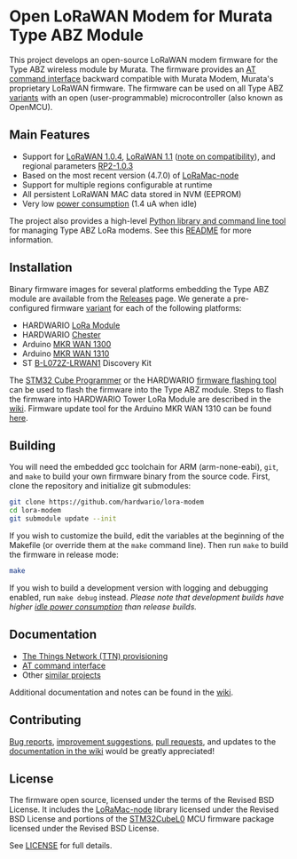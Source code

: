 # Open LoRaWAN Modem for Murata Type ABZ Module

This project develops an open-source LoRaWAN modem firmware for the Type ABZ wireless module by Murata. The firmware provides an [AT command interface](https://github.com/hardwario/lora-modem/wiki/AT-Command-Interface) backward compatible with Murata Modem, Murata's proprietary LoRaWAN firmware. The firmware can be used on all Type ABZ [variants](https://github.com/hardwario/lora-modem/wiki/Type-ABZ-Modules) with an open (user-programmable) microcontroller (also known as OpenMCU).

## Main Features

* Support for [LoRaWAN 1.0.4](https://resources.lora-alliance.org/technical-specifications/ts001-1-0-4-lorawan-l2-1-0-4-specification), [LoRaWAN 1.1](https://resources.lora-alliance.org/technical-specifications/lorawan-specification-v1-1) ([note on compatibility](https://github.com/hardwario/lora-modem/wiki/LoRaWAN-1.1-Compatibility)), and regional parameters [RP2-1.0.3](https://resources.lora-alliance.org/technical-specifications/rp2-1-0-3-lorawan-regional-parameters)
* Based on the most recent version (4.7.0) of [LoRaMac-node](https://github.com/Lora-net/LoRaMac-node)
* Support for multiple regions configurable at runtime
* All persistent LoRaWAN MAC data stored in NVM (EEPROM)
* Very low [power consumption](https://github.com/hardwario/lora-modem/wiki/Power-Consumption) (1.4 uA when idle)

The project also provides a high-level [Python library and command line tool](./python) for managing Type ABZ LoRa modems. See this [README](./python/README.md) for more information.

## Installation

Binary firmware images for several platforms embedding the Type ABZ module are available from the [Releases](https://github.com/hardwario/lora-modem/releases) page. We generate a pre-configured firmware [variant](https://github.com/hardwario/lora-modem/wiki/Supported-Platforms) for each of the following platforms:
  * HARDWARIO [LoRa Module](https://shop.hardwario.com/lora-module/)
  * HARDWARIO [Chester](https://www.hardwario.com/chester/)
  * Arduino [MKR WAN 1300](https://store-usa.arduino.cc/products/arduino-mkr-wan-1300-lora-connectivity)
  * Arduino [MKR WAN 1310](https://store.arduino.cc/products/arduino-mkr-wan-1310)
  * ST [B-L072Z-LRWAN1](https://www.st.com/en/evaluation-tools/b-l072z-lrwan1.html) Discovery Kit

The [STM32 Cube Programmer](https://www.st.com/en/development-tools/stm32cubeprog.html) or the HARDWARIO [firmware flashing tool](https://tower.hardwario.com/en/latest/tools/hardwario-firmware-flashing-tool/) can be used to flash the firmware into the Type ABZ module. Steps to flash the firmware into HARDWARIO Tower LoRa Module are described in the [wiki](https://github.com/hardwario/lora-modem/wiki/LoRa-Module-Firmware-Update). Firmware update tool for the Arduino MKR WAN 1310 can be found [here](https://github.com/disk91/mkr1310_openLoRaModem_fw_update).

## Building

You will need the embedded gcc toolchain for ARM (arm-none-eabi), `git`, and `make` to build your own firmware binary from the source code. First, clone the repository and initialize git submodules:
```sh
git clone https://github.com/hardwario/lora-modem
cd lora-modem
git submodule update --init
```
If you wish to customize the build, edit the variables at the beginning of the Makefile (or override them at the `make` command line). Then run `make` to build the firmware in release mode:
```sh
make
```
If you wish to build a development version with logging and debugging enabled, run `make debug` instead. *Please note that development builds have higher [idle power consumption](https://github.com/hardwario/lora-modem/wiki/Power-Consumption) than release builds.*

## Documentation
* [The Things Network (TTN) provisioning](https://github.com/hardwario/lora-modem/wiki/TTN-Provisioning)
* [AT command interface](https://github.com/hardwario/lora-modem/wiki/AT-Command-Interface)
* Other [similar projects](https://github.com/hardwario/lora-modem/wiki/Related-Work)

Additional documentation and notes can be found in the [wiki](https://github.com/hardwario/lora-modem/wiki).

## Contributing

[Bug reports](https://github.com/hardwario/lora-modem/issues), [improvement suggestions](https://github.com/hardwario/lora-modem/issues), [pull requests](https://github.com/hardwario/lora-modem/pulls), and updates to the [documentation in the wiki](https://github.com/hardwario/lora-modem/wiki) would be greatly appreciated!

## License

The firmware open source, licensed under the terms of the Revised BSD License. It includes the [LoRaMac-node](https://github.com/Lora-net/LoRaMac-node) library licensed under the Revised BSD License and portions of the [STM32CubeL0](https://github.com/STMicroelectronics/STM32CubeL0) MCU firmware package licensed under the Revised BSD License.

See [LICENSE](LICENSE) for full details.
